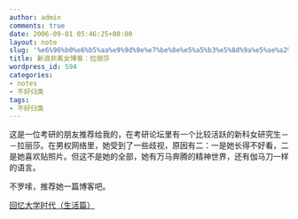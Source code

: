 ```yaml
---
author: admin
comments: true
date: 2006-09-01 05:46:25+00:00
layout: note
slug: '%e6%96%b0%e6%b5%aa%e9%9d%9e%e7%be%8e%e5%a5%b3%e5%8d%9a%e5%ae%a2%ef%bc%9a%e6%8b%89%e4%b8%bd%e8%8e%8e'
title: 新浪非美女博客：拉丽莎
wordpress_id: 594
categories:
- notes
- 不好归类
tags:
- 不好归类
---
```


这是一位考研的朋友推荐给我的，在考研论坛里有一个比较活跃的新科女研究生－－拉丽莎。在男权网络里，她受到了一些歧视，原因有二：一是她长得不好看，二是她喜欢贴照片。但这不是她的全部，她有万马奔腾的精神世界，还有伽马刀一样的语言。

不罗嗦，推荐她一篇博客吧。

[回忆大学时代（生活篇）](http://blog.sina.com.cn/u/49a9e0c3010005ip)




